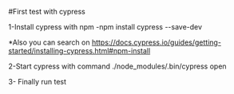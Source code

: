#First test with cypress

1-Install cypress with npm 
-npm install cypress --save-dev

*Also you can search on https://docs.cypress.io/guides/getting-started/installing-cypress.html#npm-install

2-Start cypress with command
./node_modules/.bin/cypress open

3- Finally run test 
